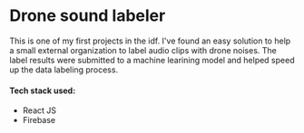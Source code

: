 # Drone sound labeler
This is one of my first projects in the idf. 
I've found an easy solution to help a small external organization to label audio clips with drone noises.
The label results were submitted to a machine learining model and helped speed up the data labeling process.

#### Tech stack used:
- React JS
- Firebase
